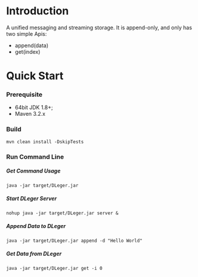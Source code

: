 
# Introduction
A unified messaging and streaming storage.
It is append-only, and only has two simple Apis:

* append(data)
* get(index)


# Quick Start


### Prerequisite

* 64bit JDK 1.8+;
* Maven 3.2.x

### Build

```
mvn clean install -DskipTests
```

### Run Command Line


##### Get Command Usage

```
java -jar target/DLeger.jar
```
##### Start DLeger Server

```
nohup java -jar target/DLeger.jar server &
```
##### Append Data to DLeger

```
java -jar target/DLeger.jar append -d "Hello World"
```
##### Get Data from DLeger

```
java -jar target/DLeger.jar get -i 0
```














